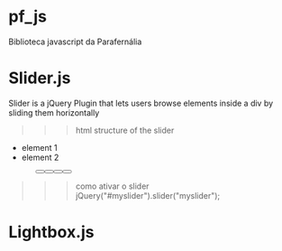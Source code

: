 pf_js
=====

Biblioteca javascript da Parafernália

Slider.js
=========
Slider is a jQuery Plugin that lets users browse elements inside a div by sliding them horizontally

>>> html structure of the slider

<div id="myslider"> 
   <ul>
      <li>
         element 1
      </li>
      <li>
         element 2
      </li>
   <ul>
   <button class="arrow-left" ><button>
   <button class="arrow-left" ><button>
</div>

>>> como ativar o slider
jQuery("#myslider").slider("myslider");

Lightbox.js
===========
